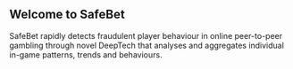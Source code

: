 ## Welcome to SafeBet

SafeBet rapidly detects fraudulent player behaviour in online peer-to-peer gambling through novel DeepTech that analyses and aggregates individual in-game patterns, trends and behaviours.


